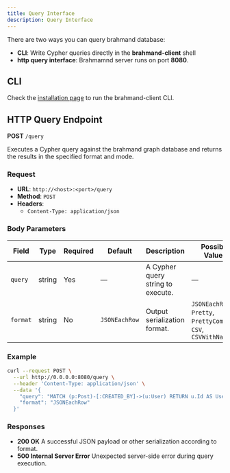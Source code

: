 ```yaml
---
title: Query Interface
description: Query Interface
---
```



There are two ways you can query brahmand database:

* **CLI**: Write Cypher queries directly in the **brahmand-client** shell
* **http query interface**: Brahmamnd server runs on port **8080**.


## CLI
Check the [installation page](../install) to run the brahmand-client CLI.

## HTTP Query Endpoint

**POST** `/query`

Executes a Cypher query against the brahmand graph database and returns the results in the specified format and mode.

### Request

- **URL**: `http://<host>:<port>/query`
- **Method**: `POST`
- **Headers**:
  - `Content-Type: application/json`

### Body Parameters

| Field   | Type   | Required | Default        | Description                                                  | Possible Values                                    |
| ------- | ------ | -------- | -------------- | ------------------------------------------------------------ | -------------------------------------------------- |
| `query` | string | Yes      | —              | A Cypher query string to execute.                            | —                                                  |
| `format`| string | No       | `JSONEachRow`  | Output serialization format.                                 | `JSONEachRow`, `Pretty`, `PrettyCompact`, `CSV`, `CSVWithNames` |

### Example

```bash
curl --request POST \
  --url http://0.0.0.0:8080/query \
  --header 'Content-Type: application/json' \
  --data '{
    "query": "MATCH (p:Post)-[:CREATED_BY]->(u:User) RETURN u.Id AS UserId, u.DisplayName, count(p) AS PostCount ORDER BY PostCount DESC LIMIT 10;",
    "format": "JSONEachRow"
  }'
```
### Responses
* **200 OK**
  A successful JSON payload or other serialization according to format.
* **500 Internal Server Error**
  Unexpected server-side error during query execution.